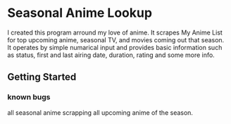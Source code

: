 # Seasonal Anime Lookup
I created this program arround my love of anime.  It scrapes My Anime List for top upcoming anime, seasonal TV, and movies coming out that season. It operates by simple numarical input and provides basic information such as status, first and last airing date, duration, rating and some more info.  

## Getting Started


### known bugs
all seasonal anime scrapping all upcoming anime of the season.